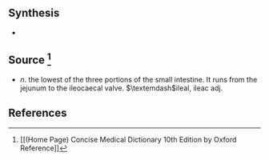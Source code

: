 ## Synthesis
- 
## Source [^1]
- $n$. the lowest of the three portions of the small intestine. It runs from the jejunum to the ileocaecal valve. $\textemdash$ileal, ileac adj.
## References

[^1]: [[(Home Page) Concise Medical Dictionary 10th Edition by Oxford Reference]]